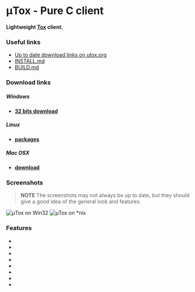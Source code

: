 # μTox - Pure C client
**Lightweight [Tox](https://github.com/irungentoo/ProjectTox-Core) client.**

### Useful links
- [Up to date download links on utox.org](http://utox.org)
- [INSTALL.md](https://github.com/notsecure/uTox/blob/master/docs/INSTALL.md)
- [BUILD.md](https://github.com/notsecure/uTox/blob/master/docs/BUILD.md)

### Download links
##### **Windows**
- [**32 bits download**](https://github.com/notsecure/utox-update/releases/download/latest/utox_runner.zip)

##### **Linux**
- [**packages**](https://wiki.tox.chat/binaries#gnulinux)

##### **Mac OSX**
- [**download**](https://zodiaclabs.org/storage/c1/uTox-0.3.2.dmg)

### Screenshots
> **NOTE**
> The screenshots may not always be up to date, but they should give a good idea of the general look and features.

![μTox on Win32](https://raw.github.com/notsecure/uTox/master/images/uTox-win32.png "μTox running on Windows 8")
![μTox on *nix](https://raw.github.com/notsecure/uTox/master/images/uTox-xlib.png "μTox running on lubuntu")

### Features
-
-
-
-
-
-
-
-
